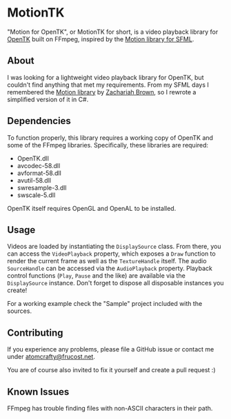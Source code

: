 # MotionTK
"Motion for OpenTK", or MotionTK for short, is a video playback library for [OpenTK](https://github.com/opentk/opentk) built on FFmpeg, inspired by the [Motion library for SFML](https://github.com/zsbzsb/Motion).

## About
I was looking for a lightweight video playback library for OpenTK, but couldn't find anything that met my requirements.
From my SFML days I remembered the [Motion library](https://github.com/zsbzsb/Motion) by [Zachariah Brown](https://zbrown.net/), so I rewrote a simplified version of it in C#.

## Dependencies
To function properly, this library requires a working copy of OpenTK and some of the FFmpeg libraries.
Specifically, these libraries are required:

- OpenTK.dll
- avcodec-58.dll
- avformat-58.dll
- avutil-58.dll
- swresample-3.dll
- swscale-5.dll

OpenTK itself requires OpenGL and OpenAL to be installed.

## Usage
Videos are loaded by instantiating the `DisplaySource` class.
From there, you can access the `VideoPlayback` property, which exposes a `Draw` function to render the current frame as well as the `TextureHandle` itself.
The audio `SourceHandle` can be accessed via the `AudioPlayback` property.
Playback control functions (`Play`, `Pause` and the like) are available via the `DisplaySource` instance.
Don't forget to dispose all disposable instances you create!

For a working example check the "Sample" project included with the sources.

## Contributing
If you experience any problems, please file a GitHub issue or contact me under atomcrafty@frucost.net.

You are of course also invited to fix it yourself and create a pull request :)

## Known Issues
FFmpeg has trouble finding files with non-ASCII characters in their path.
